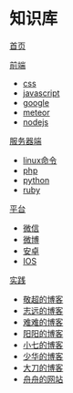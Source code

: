 # 知识库

[首页](index.md)

[前端]()

  * [css](frontend/css.md)
  * [javascript](frontend/javascript.md)
  * [google](frontend/google.md)
  * [meteor](frontend/meteor.md)
  * [nodejs](frontend/nodejs.md)

[服务器端]()

  * [linux命令](server/linux.md)
  * [php]()
  * [python]()
  * [ruby]()

[平台]()

  * [微信](platform/wechat.md)
  * [微博]()
  * [安卓]()
  * [IOS]()

[实践]()

  * [敬超的博客](http://www.jingchaofang.com)
  * [志远的博客](http://vvwall.com)
  * [难难的博客](http://isunday.top)
  * [阳阳的博客](http://piu.pw)
  * [小七的博客](http://sevenskey.sinaapp.com)
  * [少华的博客](http://www.sharefood.space)
  * [大刀的博客](http://lzzone.top)
  * [舟舟的网站](http://www.csharpstudy.cn/)
